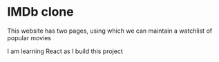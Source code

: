 # IMDb clone

This website has two pages, using which we can maintain a watchlist of popular movies

I am learning React as I build this project
